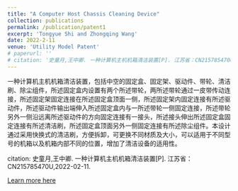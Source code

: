 ```yaml
---
title: "A Computer Host Chassis Cleaning Device"
collection: publications
permalink: /publication/patent1
excerpt: 'Tongyue Shi and Zhongqing Wang'
date: 2022-2-11
venue: 'Utility Model Patent'
# paperurl: ''
# citation: '史童月,王中卿. 一种计算机主机机箱清洁装置[P]. 江苏省：CN215785470U,2022-02-11.'
---
```

一种计算机主机机箱清洁装置，包括中空的固定盒、固定架、驱动件、带轮、清洁刷、除尘组件，所述固定盒内设置有两个所述带轮，两所述带轮通过一皮带传动连接，所述固定架固定连接在所述固定盒顶面一侧，所述固定架内固定连接有所述驱动件，所述驱动件输出端伸入所述固定盒内与一所述带轮一侧固定连接，所述带轮另外一侧沿远离所述驱动件的方向固定连接有一接头，所述接头伸出所述固定盒固定连接有所述清洁刷，所述固定盒顶面另外一侧固定连接有所述除尘组件。本设计通过采用快换式的清洁刷，方便拆卸，可更换不同材质及大小，可以适用于不同型号的机箱以及机箱内部不同的位置，增加了清洁设备的适用性。 

citation: 史童月,王中卿. 一种计算机主机机箱清洁装置[P]. 江苏省：CN215785470U,2022-02-11.

[Learn more here](https://kns.cnki.net/kcms/detail/detail.aspx?dbcode=SCPD&dbname=SCPD202202&filename=CN215785470U&uniplatform=NZKPT&v=gTA_oFd81bW0fb-T5jU-uvSYNH0l7PZ-RlSMIh_EE-nHNeDFSvoAIMoG98T-eGZ8)